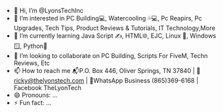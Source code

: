 - 👋 Hi, I’m @LyonsTechInc
- 👀 I’m interested in PC Building💻, Watercooling 💦💻, Pc Reapirs, Pc Upgrades, Tech Tips, Product Reviews & Tutorials, IT Technology,More
- 🌱 I’m currently learning Java Script ✍️, HTML🌐, EJC, Linux 📄, Windows 🪟, Python🐍
- 💞️ I’m looking to collaborate on PC Building, Scripts For FiveM, Techn Reviews, Etc
- 📫 How to reach me 📬P.O. Box 446, Oliver Springs, TN 37840 | 📩 ricky@thelyonstech.com | 📲WhatsApp Business (865)369-6168 | Facebook TheLyonTech
- 😄 Pronouns: ...
- ⚡ Fun fact: ...

<!---
LyonsTechInc/LyonsTechInc is a ✨ special ✨ repository because its `README.md` (this file) appears on your GitHub profile.
You can click the Preview link to take a look at your changes.
--->
